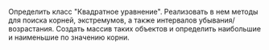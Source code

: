  Определить класс "Квадратное уравнение". Реализовать в нем методы для поиска корней, экстремумов, а также интервалов убывания/возрастания. Создать массив таких объектов и определить наибольшие и наименьшие по значению корни.


